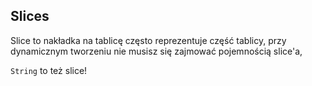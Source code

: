 ## Slices

Slice to nakładka na tablicę często reprezentuje część tablicy, przy dynamicznym
tworzeniu nie musisz się zajmować pojemnością slice'a,

`String` to też slice!
